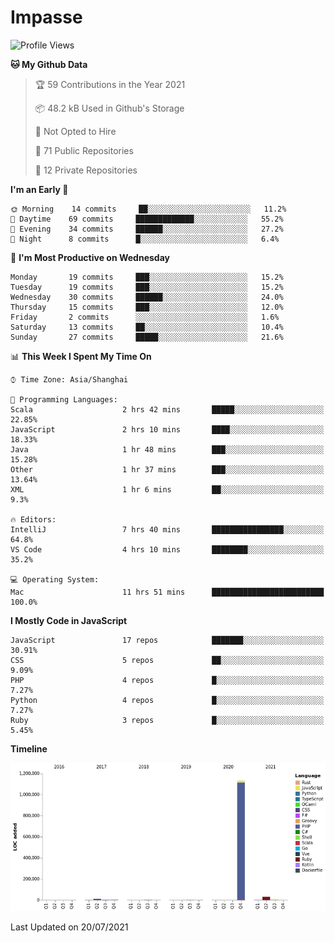 # Impasse

<!--START_SECTION:waka-->
![Profile Views](http://img.shields.io/badge/Profile%20Views-0-blue)

**🐱 My Github Data** 

> 🏆 59 Contributions in the Year 2021
 > 
> 📦 48.2 kB Used in Github's Storage 
 > 
> 🚫 Not Opted to Hire
 > 
> 📜 71 Public Repositories 
 > 
> 🔑 12 Private Repositories  
 > 
**I'm an Early 🐤** 

```text
🌞 Morning    14 commits     ██░░░░░░░░░░░░░░░░░░░░░░░   11.2% 
🌆 Daytime    69 commits     █████████████░░░░░░░░░░░░   55.2% 
🌃 Evening    34 commits     ██████░░░░░░░░░░░░░░░░░░░   27.2% 
🌙 Night      8 commits      █░░░░░░░░░░░░░░░░░░░░░░░░   6.4%

```
📅 **I'm Most Productive on Wednesday** 

```text
Monday       19 commits     ███░░░░░░░░░░░░░░░░░░░░░░   15.2% 
Tuesday      19 commits     ███░░░░░░░░░░░░░░░░░░░░░░   15.2% 
Wednesday    30 commits     ██████░░░░░░░░░░░░░░░░░░░   24.0% 
Thursday     15 commits     ███░░░░░░░░░░░░░░░░░░░░░░   12.0% 
Friday       2 commits      ░░░░░░░░░░░░░░░░░░░░░░░░░   1.6% 
Saturday     13 commits     ██░░░░░░░░░░░░░░░░░░░░░░░   10.4% 
Sunday       27 commits     █████░░░░░░░░░░░░░░░░░░░░   21.6%

```


📊 **This Week I Spent My Time On** 

```text
⌚︎ Time Zone: Asia/Shanghai

💬 Programming Languages: 
Scala                    2 hrs 42 mins       █████░░░░░░░░░░░░░░░░░░░░   22.85% 
JavaScript               2 hrs 10 mins       ████░░░░░░░░░░░░░░░░░░░░░   18.33% 
Java                     1 hr 48 mins        ███░░░░░░░░░░░░░░░░░░░░░░   15.28% 
Other                    1 hr 37 mins        ███░░░░░░░░░░░░░░░░░░░░░░   13.64% 
XML                      1 hr 6 mins         ██░░░░░░░░░░░░░░░░░░░░░░░   9.3%

🔥 Editors: 
IntelliJ                 7 hrs 40 mins       ████████████████░░░░░░░░░   64.8% 
VS Code                  4 hrs 10 mins       ████████░░░░░░░░░░░░░░░░░   35.2%

💻 Operating System: 
Mac                      11 hrs 51 mins      █████████████████████████   100.0%

```

**I Mostly Code in JavaScript** 

```text
JavaScript               17 repos            ███████░░░░░░░░░░░░░░░░░░   30.91% 
CSS                      5 repos             ██░░░░░░░░░░░░░░░░░░░░░░░   9.09% 
PHP                      4 repos             █░░░░░░░░░░░░░░░░░░░░░░░░   7.27% 
Python                   4 repos             █░░░░░░░░░░░░░░░░░░░░░░░░   7.27% 
Ruby                     3 repos             █░░░░░░░░░░░░░░░░░░░░░░░░   5.45%

```


**Timeline**

![Chart not found](https://raw.githubusercontent.com/impasse/impasse/master/charts/bar_graph.png) 


 Last Updated on 20/07/2021
<!--END_SECTION:waka-->
